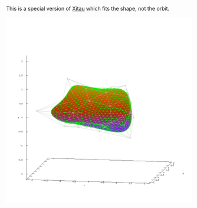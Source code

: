 
This is a special version of [Xitau](https://sirrah.troja.mff.cuni.cz/~mira/xitau/)
which fits the shape, not the orbit.

![Screenshot](test_polygon4_22__271/shape.png)


